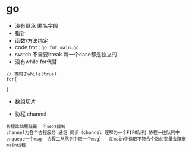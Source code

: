 # go 
- 没有继承  匿名字段
- 指针
- 函数/方法绑定
- code fmt  :    ```go fmt main.go```
- switch  不需要break 每一个case都是独立的
- 没有while for代替

```
// 等同于while(true)
for{

}
```

- 数组切片

- 协程 channel
```
协程比线程轻量  不由os控制  
channel为各个协程服务 通信 同步（channel 理解为一个FIFO队列 协程一往队列中enqueue一个msg  协程二从队列中取一个msg）  在main中读取不符合个数的变量会阻塞main线程 
```


